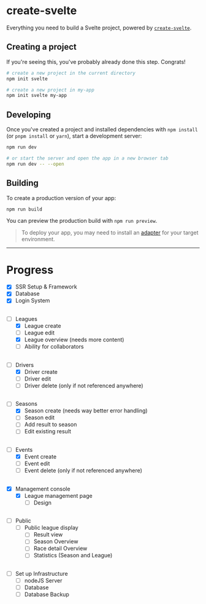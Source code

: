 # create-svelte

Everything you need to build a Svelte project, powered by [`create-svelte`](https://github.com/sveltejs/kit/tree/master/packages/create-svelte).

## Creating a project

If you're seeing this, you've probably already done this step. Congrats!

```bash
# create a new project in the current directory
npm init svelte

# create a new project in my-app
npm init svelte my-app
```

## Developing

Once you've created a project and installed dependencies with `npm install` (or `pnpm install` or `yarn`), start a development server:

```bash
npm run dev

# or start the server and open the app in a new browser tab
npm run dev -- --open
```

## Building

To create a production version of your app:

```bash
npm run build
```

You can preview the production build with `npm run preview`.

> To deploy your app, you may need to install an [adapter](https://kit.svelte.dev/docs/adapters) for your target environment.

-----------------------
# Progress
- [x] SSR Setup & Framework
- [x] Database
- [x] Login System
##
- [ ] Leagues
  - [x] League create
  - [ ] League edit
  - [x] League overview (needs more content)
  - [ ] Ability for collaborators
##
- [ ] Drivers
  - [x] Driver create
  - [ ] Driver edit
  - [ ] Driver delete (only if not referenced anywhere)
##
- [ ] Seasons
  - [x] Season create (needs way better error handling)
  - [ ] Season edit
  - [ ] Add result to season
  - [ ] Edit existing result
##
- [ ] Events
  - [x] Event create
  - [ ] Event edit
  - [ ] Event delete (only if not referenced anywhere)
##
- [x] Management console
  - [x] League management page
    - [ ] Design
##
- [ ] Public
  - [ ] Public league display
    - [ ] Result view
    - [ ] Season Overview
    - [ ] Race detail Overview
    - [ ] Statistics (Season and League)
##
- [ ] Set up Infrastructure
  - [ ] nodeJS Server
  - [ ] Database
  - [ ] Database Backup
